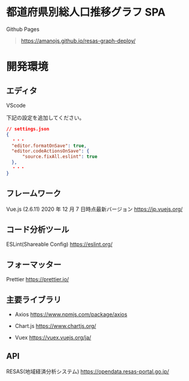 # 都道府県別総人口推移グラフ SPA

Github Pages
> https://amanojs.github.io/resas-graph-deploy/

# 開発環境

## エディタ
VScode

下記の設定を追加してください。
```json
// settings.json
{
  ・・・
  "editor.formatOnSave": true,
  "editor.codeActionsOnSave": {
      "source.fixAll.eslint": true
  },
  ・・・
}
```

## フレームワーク
Vue.js (2.6.11) 2020 年 12 月 7 日時点最新バージョン
https://jp.vuejs.org/

## コード分析ツール
ESLint(Shareable Config)
https://eslint.org/

## フォーマッター
Prettier
https://prettier.io/

## 主要ライブラリ
* Axios
https://www.npmjs.com/package/axios

* Chart.js
https://www.chartjs.org/

* Vuex
https://vuex.vuejs.org/ja/

## API
RESAS(地域経済分析システム)
https://opendata.resas-portal.go.jp/
